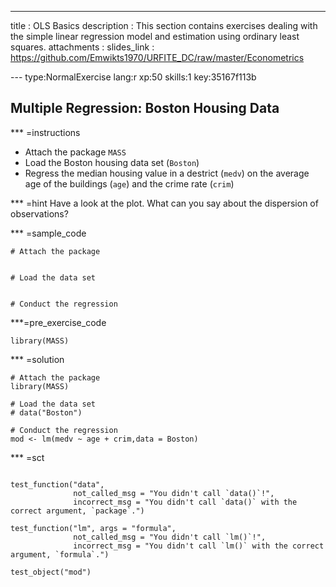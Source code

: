 ---
title       : OLS Basics 
description : This section contains exercises dealing with the simple linear regression model and estimation using ordinary least squares. 
attachments :
  slides_link : https://github.com/Emwikts1970/URFITE_DC/raw/master/Econometrics

--- type:NormalExercise lang:r xp:50 skills:1 key:35167f113b
## Multiple Regression: Boston Housing Data

*** =instructions
- Attach the package `MASS`
- Load the Boston housing data set (`Boston`)
- Regress the median housing value in a destrict (`medv`) on the average age of the buildings (`age`) and the crime rate (`crim`) 


*** =hint
Have a look at the plot. What can you say about the dispersion of observations?

*** =sample_code
```{r}
# Attach the package


# Load the data set   


# Conduct the regression

```

***=pre_exercise_code
```{r}
library(MASS)
```

*** =solution
```{r}
# Attach the package
library(MASS)

# Load the data set   
# data("Boston")

# Conduct the regression
mod <- lm(medv ~ age + crim,data = Boston)
```


*** =sct
```{r}

test_function("data",
              not_called_msg = "You didn't call `data()`!",
              incorrect_msg = "You didn't call `data()` with the correct argument, `package`.") 
  
test_function("lm", args = "formula",
              not_called_msg = "You didn't call `lm()`!",
              incorrect_msg = "You didn't call `lm()` with the correct argument, `formula`.")

test_object("mod")
```
